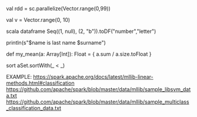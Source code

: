 
val rdd = sc.parallelize(Vector.range(0,99))

val v = Vector.range(0, 10)


scala dataframe
Seq((1, null), (2, "b")).toDF("number","letter")

println(s"$name is last name $surname")

def my_mean(a: Array[Int]): Float = {
    a.sum / a.size.toFloat
}

sort 
aSet.sortWith(_ < _)


EXAMPLE:
https://spark.apache.org/docs/latest/mllib-linear-methods.html#classification
https://github.com/apache/spark/blob/master/data/mllib/sample_libsvm_data.txt
https://github.com/apache/spark/blob/master/data/mllib/sample_multiclass_classification_data.txt
